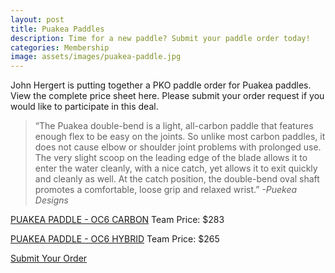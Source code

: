 ```yaml
---
layout: post
title: Puakea Paddles
description: Time for a new paddle? Submit your paddle order today!
categories: Membership
image: assets/images/puakea-paddle.jpg
---
```


John Hergert is putting together a PKO paddle order for Puakea paddles. View the complete price sheet here. Please submit your order request if you would like to participate in this deal.

<blockquote>
	“The Puakea double-bend is a light, all-carbon paddle that features enough flex to be easy on the joints. So unlike most carbon paddles, it does not cause elbow or shoulder joint problems with prolonged use. The very slight scoop on the leading edge of the blade allows it to enter the water cleanly, with a nice catch, yet allows it to exit quickly and cleanly as well. At the catch position, the double-bend oval shaft promotes a comfortable, loose grip and relaxed wrist.”
	<em>-Puekea Designs</em>
</blockquote>

[PUAKEA PADDLE - OC6 CARBON](http://store.puakeadesigns.com/product/puakea-paddle-oc6-carbon)
Team Price: $283

[PUAKEA PADDLE - OC6 HYBRID](http://store.puakeadesigns.com/product/puakea-paddle-oc6-hybrid)
Team Price: $265

<a href="https://docs.google.com/forms/d/e/1FAIpQLScr3zttrXRjUjUnEf5ad6Ww7dAr2jyq9LtXq26b3uBJgjJAIQ/viewform?c=0&w=1" class="button">Submit Your Order</a>